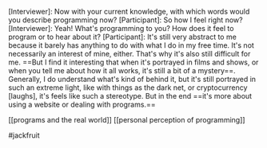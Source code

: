 [Interviewer]: Now with your current knowledge, with which words would you describe programming now? 
[Participant]: So how I feel right now?
[Interviewer]: Yeah! What's programming to you? How does it feel to program or to hear about it?
[Participant]: It's still very abstract to me because it barely has anything to do with what I do in my free time. It's not necessarily an interest of mine, either. That's why it's also still difficult for me. ==But I find it interesting that when it's portrayed in films and shows, or when you tell me about how it all works, it's still a bit of a mystery==. Generally, I do understand what's kind of behind it, but it's still portrayed in such an extreme light, like with things as the dark net, or cryptocurrency [laughs], it's feels like such a stereotype. But in the end ==it's more about using a website or dealing with programs.== 

[[programs and the real world]]
[[personal perception of programming]]

#jackfruit